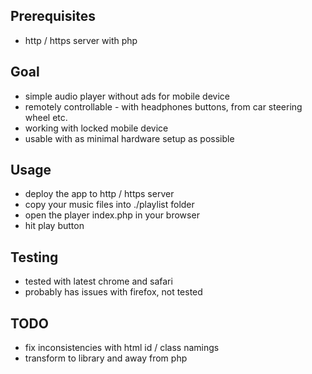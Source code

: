## **Prerequisites**
* http / https server with php

## **Goal**
* simple audio player without ads for mobile device
* remotely controllable - with headphones buttons, from car steering wheel etc.
* working with locked mobile device
* usable with as minimal hardware setup as possible

## **Usage**
* deploy the app to http / https server
* copy your music files into ./playlist folder
* open the player index.php in your browser
* hit play button

## **Testing**
* tested with latest chrome and safari
* probably has issues with firefox, not tested

## **TODO**
* fix inconsistencies with html id / class namings
* transform to library and away from php